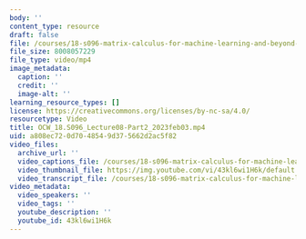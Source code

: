 ```yaml
---
body: ''
content_type: resource
draft: false
file: /courses/18-s096-matrix-calculus-for-machine-learning-and-beyond-january-iap-2023/ocw_18s096_lecture08-part2_2023feb03_360p_16_9.mp4
file_size: 8008057229
file_type: video/mp4
image_metadata:
  caption: ''
  credit: ''
  image-alt: ''
learning_resource_types: []
license: https://creativecommons.org/licenses/by-nc-sa/4.0/
resourcetype: Video
title: OCW_18.S096_Lecture08-Part2_2023feb03.mp4
uid: a808ec72-0d70-4854-9d37-5662d2ac5f82
video_files:
  archive_url: ''
  video_captions_file: /courses/18-s096-matrix-calculus-for-machine-learning-and-beyond-january-iap-2023/1BCmBU7TvgZ_F7ShXozkGA0p2m7MKzpyW_transcript.webvtt
  video_thumbnail_file: https://img.youtube.com/vi/43kl6wi1H6k/default.jpg
  video_transcript_file: /courses/18-s096-matrix-calculus-for-machine-learning-and-beyond-january-iap-2023/1BCmBU7TvgZ_F7ShXozkGA0p2m7MKzpyW_transcript.pdf
video_metadata:
  video_speakers: ''
  video_tags: ''
  youtube_description: ''
  youtube_id: 43kl6wi1H6k
---
```


